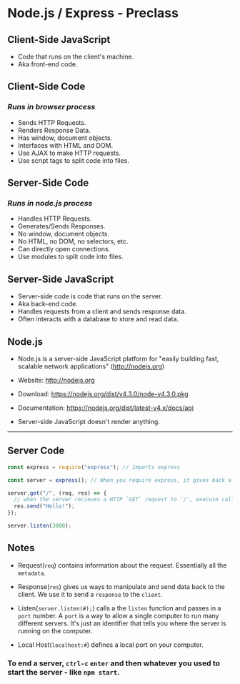 # Node.js / Express - Preclass

## Client-Side JavaScript

* Code that runs on the client's machine.
* Aka front-end code.

## Client-Side Code

### _Runs in browser process_

* Sends HTTP Requests.
* Renders Response Data.
* Has window, document objects.
* Interfaces with HTML and DOM.
* Use AJAX to make HTTP requests.
* Use script tags to split code into files.

## Server-Side Code

### _Runs in node.js process_

* Handles HTTP Requests.
* Generates/Sends Responses.
* No window, document objects.
* No HTML, no DOM, no selectors, etc.
* Can directly open connections.
* Use modules to split code into files.

## Server-Side JavaScript

* Server-side code is code that runs on the server.
* Aka back-end code.
* Handles requests from a client and sends response data.
* Often interacts with a database to store and read data.

## Node.js

* Node.js is a server-side JavaScript platform for "easily building fast, scalable network applications" (http://nodejs.org)

* Website: http://nodejs.org
* Download: https://nodejs.org/dist/v4.3.0/node-v4.3.0.pkg
* Documentation: https://nodejs.org/dist/latest-v4.x/docs/api

* Server-side JavaScript doesn't render anything.

---

## Server Code

```js
const express = require("express"); // Imports express

const server = express(); // When you require express, it gives back a function. This is where you call it. It gives you a server object that you can use to start handeling requests.

server.get("/", (req, res) => {
  // when the server recieves a HTTP `GET` request to '/', execute callback function. REQ = Request, RES = Response.
  res.send("Hello!");
});

server.listen(3000);
```

## Notes

* Request(`req`) contains information about the request. Essentially all the `metadata`.

* Response(`res`) gives us ways to manipulate and send data back to the client. We use it to send a `response` to the `client`.

* Listen(`server.listen(#);`) calls a the `listen` function and passes in a `port` number. A `port` is a way to allow a single computer to run many different servers. It's just an identifier that tells you where the server is running on the computer.

* Local Host(`localhost:#`) defines a local port on your computer.

### To end a server, `ctrl-c` `enter` and then whatever you used to start the server - like `npm start`.
